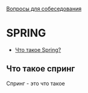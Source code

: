 [Вопросы для собеседования](README.md)

# SPRING
+ [Что такое Spring?](#Что-такое-spring)


## Что такое спринг
Спринг - это что такое
